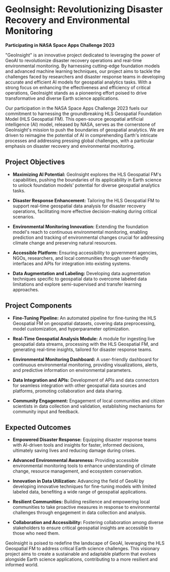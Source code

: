 # GeoInsight: Revolutionizing Disaster Recovery and Environmental Monitoring

**Participating in NASA Space Apps Challenge 2023**

"GeoInsight" is an innovative project dedicated to leveraging the power of GeoAI to revolutionize disaster recovery operations and real-time environmental monitoring. By harnessing cutting-edge foundation models and advanced machine learning techniques, our project aims to tackle the challenges faced by researchers and disaster response teams in developing accurate and efficient AI models for geospatial analytics tasks. With a strong focus on enhancing the effectiveness and efficiency of critical operations, GeoInsight stands as a pioneering effort poised to drive transformative and diverse Earth science applications.

Our participation in the NASA Space Apps Challenge 2023 fuels our commitment to harnessing the groundbreaking HLS Geospatial Foundation Model (HLS Geospatial FM). This open-source geospatial artificial intelligence (AI) model, released by NASA, serves as the cornerstone of GeoInsight's mission to push the boundaries of geospatial analytics. We are driven to reimagine the potential of AI in comprehending Earth's intricate processes and addressing pressing global challenges, with a particular emphasis on disaster recovery and environmental monitoring.

## Project Objectives

- **Maximizing AI Potential:** GeoInsight explores the HLS Geospatial FM's capabilities, pushing the boundaries of its applicability in Earth science to unlock foundation models' potential for diverse geospatial analytics tasks.

- **Disaster Response Enhancement:** Tailoring the HLS Geospatial FM to support real-time geospatial data analysis for disaster recovery operations, facilitating more effective decision-making during critical scenarios.

- **Environmental Monitoring Innovation:** Extending the foundation model's reach to continuous environmental monitoring, enabling prediction and tracking of environmental changes crucial for addressing climate change and preserving natural resources.

- **Accessible Platform:** Ensuring accessibility to government agencies, NGOs, researchers, and local communities through user-friendly interfaces and APIs for integration into existing systems.

- **Data Augmentation and Labeling:** Developing data augmentation techniques specific to geospatial data to overcome labeled data limitations and explore semi-supervised and transfer learning approaches.

## Project Components

- **Fine-Tuning Pipeline:** An automated pipeline for fine-tuning the HLS Geospatial FM on geospatial datasets, covering data preprocessing, model customization, and hyperparameter optimization.

- **Real-Time Geospatial Analysis Module:** A module for ingesting live geospatial data streams, processing with the HLS Geospatial FM, and generating real-time insights, tailored for disaster response teams.

- **Environmental Monitoring Dashboard:** A user-friendly dashboard for continuous environmental monitoring, providing visualizations, alerts, and predictive information on environmental parameters.

- **Data Integration and APIs:** Development of APIs and data connectors for seamless integration with other geospatial data sources and platforms, promoting collaboration and data sharing.

- **Community Engagement:** Engagement of local communities and citizen scientists in data collection and validation, establishing mechanisms for community input and feedback.

## Expected Outcomes

- **Empowered Disaster Response:** Equipping disaster response teams with AI-driven tools and insights for faster, informed decisions, ultimately saving lives and reducing damage during crises.

- **Advanced Environmental Awareness:** Providing accessible environmental monitoring tools to enhance understanding of climate change, resource management, and ecosystem conservation.

- **Innovation in Data Utilization:** Advancing the field of GeoAI by developing innovative techniques for fine-tuning models with limited labeled data, benefiting a wide range of geospatial applications.

- **Resilient Communities:** Building resilience and empowering local communities to take proactive measures in response to environmental challenges through engagement in data collection and analysis.

- **Collaboration and Accessibility:** Fostering collaboration among diverse stakeholders to ensure critical geospatial insights are accessible to those who need them.

GeoInsight is poised to redefine the landscape of GeoAI, leveraging the HLS Geospatial FM to address critical Earth science challenges. This visionary project aims to create a sustainable and adaptable platform that evolves alongside Earth science applications, contributing to a more resilient and informed world.
